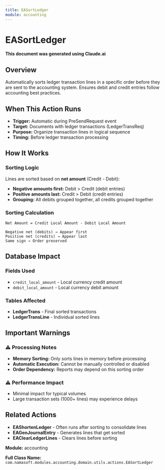 ```yaml
---
title: EASortLedger
module: accounting
---
```


<div class='entity-flows'>

# EASortLedger

**This document was generated using Claude.ai**

## Overview

Automatically sorts ledger transaction lines in a specific order before they are sent to the accounting system. Ensures debit and credit entries follow accounting best practices.

## When This Action Runs

- **Trigger:** Automatic during PreSendRequest event
- **Target:** Documents with ledger transactions (LedgerTransReq)
- **Purpose:** Organize transaction lines in logical sequence
- **Timing:** Before ledger transaction processing

## How It Works

### Sorting Logic
Lines are sorted based on **net amount** (Credit - Debit):
- **Negative amounts first:** Debit > Credit (debit entries)
- **Positive amounts last:** Credit > Debit (credit entries)
- **Grouping:** All debits grouped together, all credits grouped together

### Sorting Calculation
```
Net Amount = Credit Local Amount - Debit Local Amount

Negative net (debits) → Appear first
Positive net (credits) → Appear last
Same sign → Order preserved
```

## Database Impact

### Fields Used
- `credit_local_amount` - Local currency credit amount
- `debit_local_amount` - Local currency debit amount

### Tables Affected
- **LedgerTrans** - Final sorted transactions
- **LedgerTransLine** - Individual sorted lines

## Important Warnings

### ⚠️ Processing Notes
- **Memory Sorting:** Only sorts lines in memory before processing
- **Automatic Execution:** Cannot be manually controlled or disabled
- **Order Dependency:** Reports may depend on this sorting order

### ⚠️ Performance Impact
- Minimal impact for typical volumes
- Large transaction sets (1000+ lines) may experience delays

## Related Actions

- **EAShortenLedger** - Often runs after sorting to consolidate lines
- **EAGenJournalEntry** - Generates lines that get sorted
- **EAClearLedgerLines** - Clears lines before sorting

**Module:** accounting

**Full Class Name:** `com.namasoft.modules.accounting.domain.utils.actions.EASortLedger`

</div>

